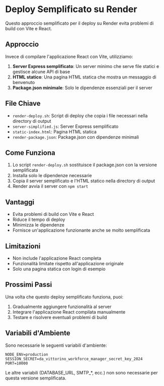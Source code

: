 # Deploy Semplificato su Render

Questo approccio semplificato per il deploy su Render evita problemi di build con Vite e React.

## Approccio

Invece di compilare l'applicazione React con Vite, utilizziamo:

1. **Server Express semplificato**: Un server minimo che serve file statici e gestisce alcune API di base
2. **HTML statico**: Una pagina HTML statica che mostra un messaggio di benvenuto
3. **Package.json minimale**: Solo le dipendenze essenziali per il server

## File Chiave

- `render-deploy.sh`: Script di deploy che copia i file necessari nella directory di output
- `server-simplified.js`: Server Express semplificato
- `static-index.html`: Pagina HTML statica
- `render-package.json`: Package.json con dipendenze minimali

## Come Funziona

1. Lo script `render-deploy.sh` sostituisce il package.json con la versione semplificata
2. Installa solo le dipendenze necessarie
3. Copia il server semplificato e l'HTML statico nella directory di output
4. Render avvia il server con `npm start`

## Vantaggi

- Evita problemi di build con Vite e React
- Riduce il tempo di deploy
- Minimizza le dipendenze
- Fornisce un'applicazione funzionante anche se molto semplificata

## Limitazioni

- Non include l'applicazione React completa
- Funzionalità limitate rispetto all'applicazione originale
- Solo una pagina statica con login di esempio

## Prossimi Passi

Una volta che questo deploy semplificato funziona, puoi:

1. Gradualmente aggiungere funzionalità al server
2. Integrare l'applicazione React compilata manualmente
3. Testare e risolvere eventuali problemi di build

## Variabili d'Ambiente

Sono necessarie le seguenti variabili d'ambiente:

```
NODE_ENV=production
SESSION_SECRET=da_vittorino_workforce_manager_secret_key_2024
PORT=10000
```

Le altre variabili (DATABASE_URL, SMTP_*, ecc.) non sono necessarie per questa versione semplificata. 